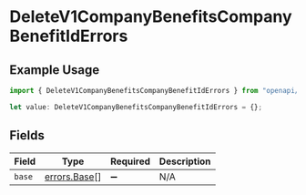 # DeleteV1CompanyBenefitsCompanyBenefitIdErrors

## Example Usage

```typescript
import { DeleteV1CompanyBenefitsCompanyBenefitIdErrors } from "openapi/models/errors";

let value: DeleteV1CompanyBenefitsCompanyBenefitIdErrors = {};
```

## Fields

| Field                                        | Type                                         | Required                                     | Description                                  |
| -------------------------------------------- | -------------------------------------------- | -------------------------------------------- | -------------------------------------------- |
| `base`                                       | [errors.Base](../../models/errors/base.md)[] | :heavy_minus_sign:                           | N/A                                          |